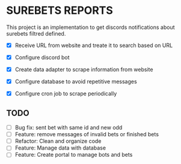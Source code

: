 # SUREBETS REPORTS
This project is an implementation to get discords notifications about surebets filtred defined.

- [x] Receive URL from website and treate it to search based on URL
- [x] Configure discord bot
- [x] Create data adapter to scrape information from website
- [x] Configure database to avoid repetitive messages
- [x] Configure cron job to scrape periodically


## TODO

- [ ] Bug fix: sent bet with same id and new odd
- [ ] Feature: remove messages of invalid bets or finished bets
- [ ] Refactor: Clean and organize code 
- [ ] Feature: Manage data with database 
- [ ] Feature: Create portal to manage bots and bets 
